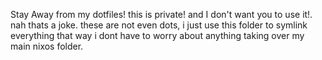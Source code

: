 Stay Away from my dotfiles! this is private! and I don't want you to use it!.
nah thats a joke. these are not even dots, i just use this folder to symlink everything that way i dont have to worry about anything taking over my main nixos folder.
